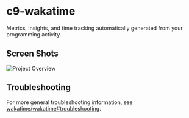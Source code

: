 c9-wakatime===========Metrics, insights, and time tracking automatically generated from your programming activity.Screen Shots------------![Project Overview](https://wakatime.com/static/img/ScreenShots/ScreenShot-2014-10-29.png)Troubleshooting---------------For more general troubleshooting information, see [wakatime/wakatime#troubleshooting](https://github.com/wakatime/wakatime#troubleshooting).